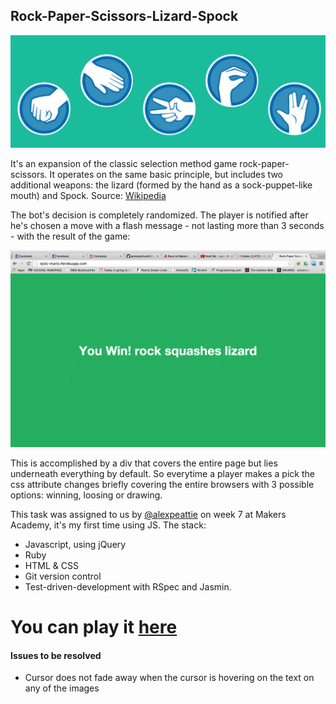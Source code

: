 ## Rock-Paper-Scissors-Lizard-Spock

![](public/images/dashboard.png)

It's an expansion of the classic selection
method game rock-paper-scissors. It operates on the same basic principle, but
includes two additional weapons: the lizard (formed by the hand as a sock-puppet-like mouth)
and Spock. Source: [Wikipedia](http://en.wikipedia.org/wiki/Rock-paper-scissors-lizard-Spock)

The bot's decision is completely randomized. The player is notified after he's chosen a move
with a flash message - not lasting more than 3 seconds - with the result of the game:

![](public/images/win.png)

This is accomplished by a div that covers the entire page but lies underneath everything by default. So everytime
a player makes a pick the css attribute changes briefly covering the entire browsers with 3 possible options: winning, loosing or drawing.

This task was assigned to us by [@alexpeattie](https://github.com/alexpeattie) on week 7 at Makers Academy,
it's my first time using JS. The stack:

* Javascript, using jQuery
* Ruby
* HTML & CSS
* Git version control
* Test-driven-development with RSpec and Jasmin.

# You can play it [here](http://rpsls-mario.herokuapp.com/)

#### Issues to be resolved

* Cursor does not fade away when the cursor is hovering on the text on any of the images
